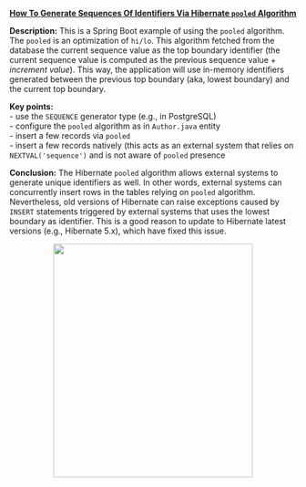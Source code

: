 **[How To Generate Sequences Of Identifiers Via Hibernate `pooled` Algorithm](https://github.com/AnghelLeonard/Hibernate-SpringBoot/tree/master/HibernateSpringBootPooled)**

**Description:** This is a Spring Boot example of using the `pooled` algorithm. The `pooled` is an optimization of `hi/lo`. This algorithm fetched from the database the current sequence value as the top boundary identifier (the current sequence value is computed as the previous sequence value + *increment value*). This way, the application will use in-memory identifiers generated between the previous top boundary (aka, lowest boundary) and the current top boundary.

**Key points:**\
     - use the `SEQUENCE` generator type (e.g., in PostgreSQL)\
     - configure the `pooled` algorithm as in `Author.java` entity\
     - insert a few records via `pooled`\
     - insert a few records natively (this acts as an external system that relies on `NEXTVAL('sequence')` and is not aware of `pooled` presence
     
**Conclusion:** The Hibernate `pooled` algorithm allows external systems to generate unique identifiers as well. In other words, external systems can concurrently insert rows in the tables relying on `pooled` algorithm. Nevertheless, old versions of Hibernate can raise exceptions caused by `INSERT` statements triggered by external systems that uses the lowest boundary as identifier. This is a good reason to update to Hibernate latest versions (e.g., Hibernate 5.x), which have fixed this issue.

<a href="https://leanpub.com/java-persistence-performance-illustrated-guide"><p align="center"><img src="https://github.com/AnghelLeonard/Hibernate-SpringBoot/blob/master/Java%20Persistence%20Performance%20Illustrated%20Guide.jpg" height="410" width="350"/></p></a>
